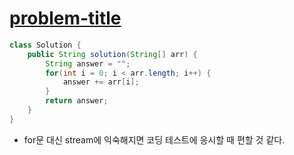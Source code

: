 # [problem-title](url)
```java
class Solution {
    public String solution(String[] arr) {
        String answer = "";
        for(int i = 0; i < arr.length; i++) {
            answer += arr[i];
        }
        return answer;
    }
}
```

- for문 대신 stream에 익숙해지면 코딩 테스트에 응시할 때 편할 것 같다. 